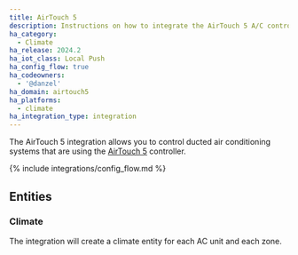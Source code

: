 ```yaml
---
title: AirTouch 5
description: Instructions on how to integrate the AirTouch 5 A/C controller into Home Assistant.
ha_category:
  - Climate
ha_release: 2024.2
ha_iot_class: Local Push
ha_config_flow: true
ha_codeowners:
  - '@danzel'
ha_domain: airtouch5
ha_platforms:
  - climate
ha_integration_type: integration
---
```


The AirTouch 5 integration allows you to control ducted air conditioning systems that are using the [AirTouch 5](https://www.airtouch.net.au/smart-air-conditioning/airtouch-5/) controller.

{% include integrations/config_flow.md %}

## Entities

### Climate

The integration will create a climate entity for each AC unit and each zone.
